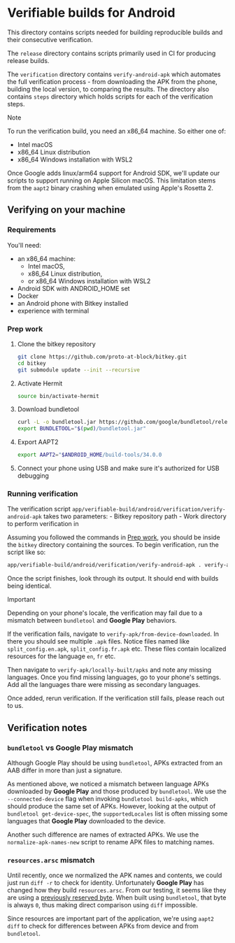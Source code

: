 # Verifiable builds for Android

This directory contains scripts needed for building reproducible builds and their consecutive verification.

The `release` directory contains scripts primarily used in CI for producing release builds.

The `verification` directory contains `verify-android-apk` which automates the full verification process - from downloading the APK from the phone, building the local version, to comparing the results.
The directory also contains `steps` directory which holds scripts for each of the verification steps.

> [!NOTE]
> To run the verification build,
> you need an x86_64 machine.
> So either one of:
>
> - Intel macOS
> - x86_64 Linux distribution
> - x86_64 Windows installation with WSL2
>
> Once Google adds linux/arm64 support for Android SDK,
> we'll update our scripts to support running on Apple Silicon macOS.
> This limitation stems from the `aapt2` binary crashing
> when emulated using Apple's Rosetta 2.

## Verifying on your machine

### Requirements

You'll need:

- an x86_64 machine:
  - Intel macOS,
  - x86_64 Linux distribution,
  - or x86_64 Windows installation with WSL2
- Android SDK with ANDROID_HOME set
- Docker
- an Android phone with Bitkey installed
- experience with terminal

### Prep work

1. Clone the bitkey repository

    ```sh
    git clone https://github.com/proto-at-block/bitkey.git
    cd bitkey
    git submodule update --init --recursive
    ```

2. Activate Hermit

    ```sh
    source bin/activate-hermit
    ```

3. Download bundletool

    ```sh
    curl -L -o bundletool.jar https://github.com/google/bundletool/releases/download/1.15.6/bundletool-all-1.15.6.jar
    export BUNDLETOOL="$(pwd)/bundletool.jar"
    ```

4. Export AAPT2

    ```sh
    export AAPT2="$ANDROID_HOME/build-tools/34.0.0
    ```

5. Connect your phone using USB and make sure it's authorized for USB debugging

### Running verification

The verification script `app/verifiable-build/android/verification/verify-android-apk` takes two parameters:
    - Bitkey repository path
    - Work directory to perform verification in

Assuming you followed the commands in [Prep work](#prep-work),
you should be inside the `bitkey` directory containing the sources.
To begin verification, run the script like so:

```sh
app/verifiable-build/android/verification/verify-android-apk . verify-apk
```

Once the script finishes,
look through its output.
It should end with builds being identical.

> [!IMPORTANT]
> Depending on your phone's locale,
> the verification may fail
> due to a mismatch between `bundletool` and **Google Play** behaviors.
>
> If the verification fails, navigate to `verify-apk/from-device-downloaded`.
> In there you should see multiple `.apk` files.
> Notice files named like `split_config.en.apk`, `split_config.fr.apk` etc.
> These files contain localized resources for the language `en`, `fr` etc.
>
> Then navigate to `verify-apk/locally-built/apks` and note any missing languages.
> Once you find missing languages, go to your phone's settings.
> Add all the languages thare were missing as secondary languages.
>
> Once added, rerun verification.
> If the verification still fails,
> please reach out to us.

## Verification notes

### `bundletool` vs **Google Play** mismatch

Although Google Play should be using `bundletool`,
APKs extracted from an AAB differ in more than just a signature.

As mentioned above,
we noticed a mismatch between language APKs downloaded by **Google Play**
and those produced by `bundletool`.
We use the `--connected-device` flag when invoking `bundletool build-apks`,
which should produce the same set of APKs.
However,
looking at the output of `bundletool get-device-spec`,
the `supportedLocales` list is often missing some languages that **Google Play** downloaded to the device.

Another such difference are names of extracted APKs.
We use the `normalize-apk-names-new` script to rename APK files to matching names.

### `resources.arsc` mismatch

Until recently,
once we normalized the APK names and contents,
we could just run `diff -r` to check for identity.
Unfortunately **Google Play** has changed how they build `resources.arsc`.
From our testing,
it seems like they are using a [previously reserved byte](https://android.googlesource.com/platform/frameworks/base/+/master/libs/androidfw/include/androidfw/ResourceTypes.h#1405).
When built using `bundletool`, that byte is always `0`,
thus making direct comparison using `diff` impossible.

Since resources are important part of the application,
we're using `aapt2 diff` to check for differences between APKs from device and from `bundletool`.
